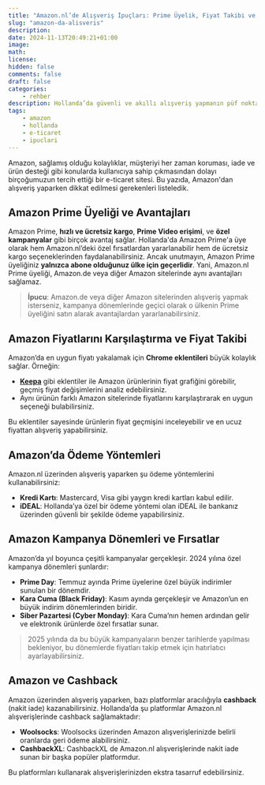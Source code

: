 ```yaml
---
title: "Amazon.nl’de Alışveriş İpuçları: Prime Üyelik, Fiyat Takibi ve Kampanyalar"
slug: "amazon-da-alisveris"
description: 
date: 2024-11-13T20:49:21+01:00
image: 
math: 
license: 
hidden: false
comments: false
draft: false
categories:
    - rehber
description: Hollanda’da güvenli ve akıllı alışveriş yapmanın püf noktaları.
tags:
    - amazon
    - hollanda
    - e-ticaret
    - ipuclari
---
```


 Amazon, sağlamış olduğu kolaylıklar, müşteriyi her zaman koruması, iade ve ürün desteği gibi konularda kullanıcıya sahip çıkmasından dolayı birçoğumuzun tercih ettiği bir e-ticaret sitesi. Bu yazıda, Amazon'dan alışveriş yaparken dikkat edilmesi gerekenleri listeledik.

<!--more-->

## Amazon Prime Üyeliği ve Avantajları
Amazon Prime, **hızlı ve ücretsiz kargo**, **Prime Video erişimi**, ve **özel kampanyalar** gibi birçok avantaj sağlar. Hollanda'da Amazon Prime'a üye olarak hem Amazon.nl’deki özel fırsatlardan yararlanabilir hem de ücretsiz kargo seçeneklerinden faydalanabilirsiniz. Ancak unutmayın, Amazon Prime üyeliğiniz **yalnızca abone olduğunuz ülke için geçerlidir**. Yani, Amazon.nl Prime üyeliği, Amazon.de veya diğer Amazon sitelerinde aynı avantajları sağlamaz.

> **İpucu**: Amazon.de veya diğer Amazon sitelerinden alışveriş yapmak isterseniz, kampanya dönemlerinde geçici olarak o ülkenin Prime üyeliğini satın alarak avantajlardan yararlanabilirsiniz.

## Amazon Fiyatlarını Karşılaştırma ve Fiyat Takibi
Amazon’da en uygun fiyatı yakalamak için **Chrome eklentileri** büyük kolaylık sağlar. Örneğin:

-  [**Keepa**](https://chromewebstore.google.com/detail/keepa-amazon-price-tracke/neebplgakaahbhdphmkckjjcegoiijjo?hl=en) gibi eklentiler ile Amazon ürünlerinin fiyat grafiğini görebilir, geçmiş fiyat değişimlerini analiz edebilirsiniz.
- Aynı ürünün farklı Amazon sitelerinde fiyatlarını karşılaştırarak en uygun seçeneği bulabilirsiniz.

Bu eklentiler sayesinde ürünlerin fiyat geçmişini inceleyebilir ve en ucuz fiyattan alışveriş yapabilirsiniz.

## Amazon’da Ödeme Yöntemleri
Amazon.nl üzerinden alışveriş yaparken şu ödeme yöntemlerini kullanabilirsiniz:

- **Kredi Kartı**: Mastercard, Visa gibi yaygın kredi kartları kabul edilir.
- **iDEAL**: Hollanda’ya özel bir ödeme yöntemi olan iDEAL ile bankanız üzerinden güvenli bir şekilde ödeme yapabilirsiniz.

## Amazon Kampanya Dönemleri ve Fırsatlar
Amazon’da yıl boyunca çeşitli kampanyalar gerçekleşir. 2024 yılına özel kampanya dönemleri şunlardır:

- **Prime Day**: Temmuz ayında Prime üyelerine özel büyük indirimler sunulan bir dönemdir.
- **Kara Cuma (Black Friday)**: Kasım ayında gerçekleşir ve Amazon’un en büyük indirim dönemlerinden biridir.
- **Siber Pazartesi (Cyber Monday)**: Kara Cuma’nın hemen ardından gelir ve elektronik ürünlerde özel fırsatlar sunar.

> 2025 yılında da bu büyük kampanyaların benzer tarihlerde yapılması bekleniyor, bu dönemlerde fiyatları takip etmek için hatırlatıcı ayarlayabilirsiniz.

## Amazon ve Cashback
Amazon üzerinden alışveriş yaparken, bazı platformlar aracılığıyla **cashback** (nakit iade) kazanabilirsiniz. Hollanda’da şu platformlar Amazon.nl alışverişlerinde cashback sağlamaktadır:

- **Woolsocks**: Woolsocks üzerinden Amazon alışverişlerinizde belirli oranlarda geri ödeme alabilirsiniz.
- **CashbackXL**: CashbackXL de Amazon.nl alışverişlerinde nakit iade sunan bir başka popüler platformdur.

Bu platformları kullanarak alışverişlerinizden ekstra tasarruf edebilirsiniz. 

